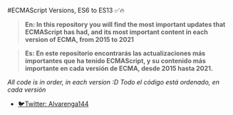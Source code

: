 #ECMAScript Versions, ES6 to ES13 ✅🔥

> **En: In this repository you will find the most important updates that ECMAScript has had, and its most important content in each version of ECMA, from 2015 to 2021**

> **Es: En este repositorio encontrarás las actualizaciones más importantes que ha tenido ECMAScript, y su contenido más importante en cada versión de ECMA, desde 2015 hasta 2021.**

_All code is in order, in each version :D_
_Todo el código está ordenado, en cada versión_

- [🐦Twitter: Alvarenga144](https://twitter.com/Alvarenga144)
